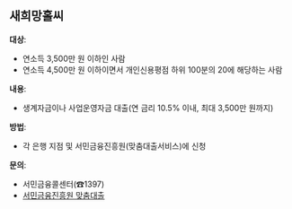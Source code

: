 ## 새희망홀씨

**대상**: 
- 연소득 3,500만 원 이하인 사람
- 연소득 4,500만 원 이하이면서 개인신용평점 하위 100분의 20에 해당하는 사람

**내용**: 
- 생계자금이나 사업운영자금 대출(연 금리 10.5% 이내, 최대 3,500만 원까지)

**방법**: 
- 각 은행 지점 및 서민금융진흥원(맞춤대출서비스)에 신청

**문의**: 
- 서민금융콜센터(☎1397)
- [서민금융진흥원 맞춤대출](https://loan.kinfa.or.kr)
